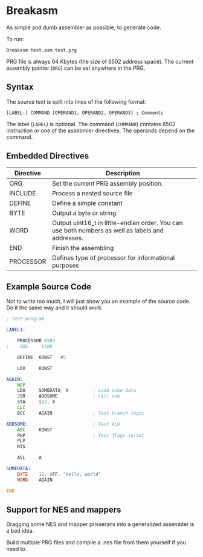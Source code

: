 # Breakasm

As simple and dumb assembler as possible, to generate code.

To run:

```
Breakasm test.asm test.prg
```

PRG file is always 64 Kbytes (the size of 6502 address space). The current assembly pointer (`ORG`) can be set anywhere in the PRG.

## Syntax

The source text is split into lines of the following format:

```
[LABEL:] COMMAND [OPERAND1, OPERAND2, OPERAND3] ; Comments
```

The label (`LABEL`) is optional. The command (`COMMAND`) contains 6502 instruction or one of the assebmler directives. The operands depend on the command.

## Embedded Directives

|Directive|Description|
|---|---|
|ORG|Set the current PRG assembly position.|
|INCLUDE|Process a nested source file|
|DEFINE|Define a simple constant|
|BYTE|Output a byte or string|
|WORD|Output uint16_t in little-endian order. You can use both numbers as well as labels and addresses.|
|END|Finish the assembling|
|PROCESSOR|Defines type of processor for informational purposes|

## Example Source Code

Not to write too much, I will just show you an example of the source code. Do it the same way and it should work.

```asm
; Test program

LABEL1:

    PROCESSOR 6502
;    ORG     $100

    DEFINE  KONST   #5

    LDX     KONST

AGAIN:
    NOP
    LDA     SOMEDATA, X         ; Load some data
    JSR     ADDSOME             ; Call sub
    STA     $12, X
    CLC
    BCC     AGAIN               ; Test branch logic

ADDSOME:                        ; Test ALU
    ADC     KONST
    PHP                         ; Test flags in/out
    PLP
    RTS

    ASL     A

SOMEDATA:
    BYTE    12, $FF, "Hello, world" 
    WORD    AGAIN

END
```

## Support for NES and mappers

Dragging some NES and mapper prisserans into a generalized assembler is a bad idea.

Build multiple PRG files and compile a .nes file from them yourself if you need to.
